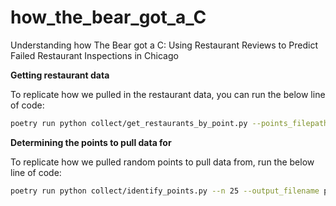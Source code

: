 # how_the_bear_got_a_C
Understanding how The Bear got a C: Using Restaurant Reviews to Predict Failed Restaurant Inspections in Chicago

**Getting restaurant data**

To replicate how we pulled in the restaurant data, you can run the below line of code:

```bash
poetry run python collect/get_restaurants_by_point.py --points_filepath data/test_points.json --output_filename test_restuarant_pull
```

**Determining the points to pull data for**

To replicate how we pulled random points to pull data from, run the below line of code:

```bash
poetry run python collect/identify_points.py --n 25 --output_filename points
```

